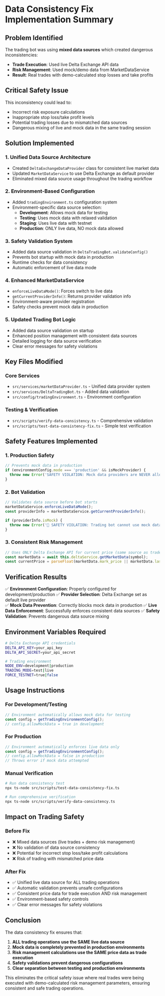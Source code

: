 # Data Consistency Fix Implementation Summary

## Problem Identified
The trading bot was using **mixed data sources** which created dangerous inconsistencies:
- **Trade Execution**: Used live Delta Exchange API data
- **Risk Management**: Used mock/demo data from MarketDataService 
- **Result**: Real trades with demo-calculated stop losses and take profits

## Critical Safety Issue
This inconsistency could lead to:
- Incorrect risk exposure calculations
- Inappropriate stop loss/take profit levels
- Potential trading losses due to mismatched data sources
- Dangerous mixing of live and mock data in the same trading session

## Solution Implemented

### 1. **Unified Data Source Architecture**
- Created `DeltaExchangeDataProvider` class for consistent live market data
- Updated `MarketDataService` to use Delta Exchange as default provider
- Eliminated mixed data source usage throughout the trading workflow

### 2. **Environment-Based Configuration**
- Added `tradingEnvironment.ts` configuration system
- Environment-specific data source selection:
  - **Development**: Allows mock data for testing
  - **Testing**: Uses mock data with relaxed validation
  - **Staging**: Uses live data with testnet
  - **Production**: ONLY live data, NO mock data allowed

### 3. **Safety Validation System**
- Added data source validation in `DeltaTradingBot.validateConfig()`
- Prevents bot startup with mock data in production
- Runtime checks for data consistency
- Automatic enforcement of live data mode

### 4. **Enhanced MarketDataService**
- `enforceLiveDataMode()`: Forces switch to live data
- `getCurrentProviderInfo()`: Returns provider validation info
- Environment-aware provider registration
- Safety checks prevent mock data in production

### 5. **Updated Trading Bot Logic**
- Added data source validation on startup
- Enhanced position management with consistent data sources
- Detailed logging for data source verification
- Clear error messages for safety violations

## Key Files Modified

### Core Services
- `src/services/marketDataProvider.ts` - Unified data provider system
- `src/services/DeltaTradingBot.ts` - Added data validation
- `src/config/tradingEnvironment.ts` - Environment configuration

### Testing & Verification
- `src/scripts/verify-data-consistency.ts` - Comprehensive validation
- `src/scripts/test-data-consistency-fix.ts` - Simple test verification

## Safety Features Implemented

### 1. **Production Safety**
```typescript
// Prevents mock data in production
if (environmentConfig.mode === 'production' && isMockProvider) {
  throw new Error('SAFETY VIOLATION: Mock data providers are NEVER allowed in production trading.');
}
```

### 2. **Bot Validation**
```typescript
// Validates data source before bot starts
marketDataService.enforceLiveDataMode();
const providerInfo = marketDataService.getCurrentProviderInfo();

if (providerInfo.isMock) {
  throw new Error('🚨 SAFETY VIOLATION: Trading bot cannot use mock data provider');
}
```

### 3. **Consistent Risk Management**
```typescript
// Uses ONLY Delta Exchange API for current price (same source as trade execution)
const marketData = await this.deltaService.getMarketData(symbol);
const currentPrice = parseFloat(marketData.mark_price || marketData.last_price || '0');
```

## Verification Results

✅ **Environment Configuration**: Properly configured for development/production
✅ **Provider Selection**: Delta Exchange set as default live provider  
✅ **Mock Data Prevention**: Correctly blocks mock data in production
✅ **Live Data Enforcement**: Successfully enforces consistent data sources
✅ **Safety Validation**: Prevents dangerous data source mixing

## Environment Variables Required

```bash
# Delta Exchange API credentials
DELTA_API_KEY=your_api_key
DELTA_API_SECRET=your_api_secret

# Trading environment
NODE_ENV=development|production
TRADING_MODE=test|live
FORCE_TESTNET=true|false
```

## Usage Instructions

### For Development/Testing
```typescript
// Environment automatically allows mock data for testing
const config = getTradingEnvironmentConfig();
// config.allowMockData = true in development
```

### For Production
```typescript
// Environment automatically enforces live data only
const config = getTradingEnvironmentConfig();
// config.allowMockData = false in production
// Throws error if mock data attempted
```

### Manual Verification
```bash
# Run data consistency test
npx ts-node src/scripts/test-data-consistency-fix.ts

# Run comprehensive verification
npx ts-node src/scripts/verify-data-consistency.ts
```

## Impact on Trading Safety

### Before Fix
- ❌ Mixed data sources (live trades + demo risk management)
- ❌ No validation of data source consistency
- ❌ Potential for incorrect stop loss/take profit calculations
- ❌ Risk of trading with mismatched price data

### After Fix
- ✅ Unified live data source for ALL trading operations
- ✅ Automatic validation prevents unsafe configurations
- ✅ Consistent price data for trade execution AND risk management
- ✅ Environment-based safety controls
- ✅ Clear error messages for safety violations

## Conclusion

The data consistency fix ensures that:

1. **ALL trading operations use the SAME live data source**
2. **Mock data is completely prevented in production environments**
3. **Risk management calculations use the SAME price data as trade execution**
4. **Safety validations prevent dangerous configurations**
5. **Clear separation between testing and production environments**

This eliminates the critical safety issue where real trades were being executed with demo-calculated risk management parameters, ensuring consistent and safe trading operations.
